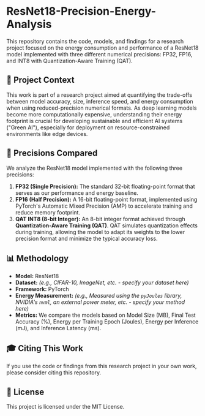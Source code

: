 # ResNet18-Precision-Energy-Analysis

This repository contains the code, models, and findings for a research project focused on the energy consumption and performance of a ResNet18 model implemented with three different numerical precisions: FP32, FP16, and INT8 with Quantization-Aware Training (QAT).

## 📝 Project Context

This work is part of a research project aimed at quantifying the trade-offs between model accuracy, size, inference speed, and energy consumption when using reduced-precision numerical formats. As deep learning models become more computationally expensive, understanding their energy footprint is crucial for developing sustainable and efficient AI systems ("Green AI"), especially for deployment on resource-constrained environments like edge devices.

## 🔬 Precisions Compared

We analyze the ResNet18 model implemented with the following three precisions:

1.  **FP32 (Single Precision):** The standard 32-bit floating-point format that serves as our performance and energy baseline.
2.  **FP16 (Half Precision):** A 16-bit floating-point format, implemented using PyTorch's Automatic Mixed Precision (AMP) to accelerate training and reduce memory footprint.
3.  **QAT INT8 (8-bit Integer):** An 8-bit integer format achieved through **Quantization-Aware Training (QAT)**. QAT simulates quantization effects during training, allowing the model to adapt its weights to the lower precision format and minimize the typical accuracy loss.

## 📊 Methodology

* **Model:** ResNet18
* **Dataset:** *(e.g., CIFAR-10, ImageNet, etc. - specify your dataset here)*
* **Framework:** PyTorch
* **Energy Measurement:** *(e.g., Measured using the `pyJoules` library, NVIDIA's `nvml`, an external power meter, etc. - specify your method here)*
* **Metrics:** We compare the models based on Model Size (MB), Final Test Accuracy (%), Energy per Training Epoch (Joules), Energy per Inference (mJ), and Inference Latency (ms).

## 🎓 Citing This Work

If you use the code or findings from this research project in your own work, please consider citing this repository.

## 📜 License

This project is licensed under the MIT License.




